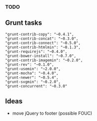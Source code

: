 ### TODO

## Grunt tasks

    "grunt-contrib-copy": "~0.4.1",
    "grunt-contrib-concat": "~0.3.0",
    "grunt-contrib-connect": "~0.5.0",
    "grunt-contrib-htmlmin": "~0.1.3",
    "grunt-requirejs": "~0.4.0",
    "grunt-bower-install": "~0.7.0",
    "grunt-contrib-imagemin": "~0.2.0",
    "grunt-rev": "~0.1.0",
    "grunt-usemin": "~2.0.0",
    "grunt-mocha": "~0.4.0",
    "grunt-newer": "~0.5.4",
    "grunt-svgmin": "~0.2.0",
    "grunt-concurrent": "~0.3.0"

## Ideas

* move jQuery to footer (possible FOUC)
